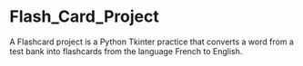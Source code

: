 # Flash_Card_Project
A Flashcard project is a Python Tkinter practice that converts a word from a test bank into flashcards from the language French to English.
